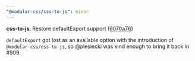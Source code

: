 ```yaml
---
"@modular-css/css-to-js": minor
---
```


**css-to-js**: Restore defaultExport support ([6070a76](https://github.com/tivac/modular-css/commit/6070a7649a0a15cd47adafc087ddf900230171ca))

`defaultExport` got lost as an available option with the introduction of `@modular-css/css-to-js`, so @plesiecki was kind enough to bring it back in #909.
